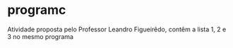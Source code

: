 # programc
Atividade proposta pelo Professor Leandro Figueirêdo, contêm a lista 1, 2 e 3 no mesmo programa
